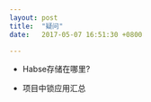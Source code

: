 ```yaml
---
layout: post
title:  "疑问"
date:   2017-05-07 16:51:30 +0800

---
```

* Habse存储在哪里?

* 项目中锁应用汇总

<br>

